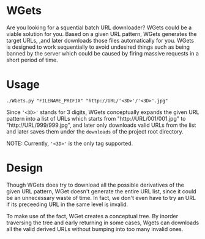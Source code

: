 # WGets

Are you looking for a squential batch URL downloader? WGets could be a viable
solution for you. Based on a given URL pattern, WGets generates the target URLs,
,and later downloads those files automatically for you. WGets is designed to
work sequentially to avoid undesired things such as being banned by the server
which could be caused by firing massive requests in a short period of time.

# Usage

```
./WGets.py "FILENAME_PRIFIX" "http://URL/'<3D>'/'<3D>'.jpg"
```

Since `'<3D>'` stands for 3 digits, WGets conceptually expands the given URL
pattern into a list of URLs which starts from "http://URL/001/001.jpg" to
"http://URL/999/999.jpg", and later only downloads valid URLs from the list and
later saves them under the `downloads` of the project root directory.

NOTE: Currently, `'<3D>'` is the only tag supported.

# Design

Though WGets does try to download all the possible derivatives of the given URL
pattern, WGet doesn't generate the entire URL list, since it could be
an unnecessary waste of time. In fact, we don't even have to try an URL if its
preceeding URL in the same level is invalid.

To make use of the fact, WGet creates a conceptual tree. By inorder traversing
the tree and early returning in some cases, Wgets can downloads all the valid
derived URLs without bumping into too many invalid ones.

